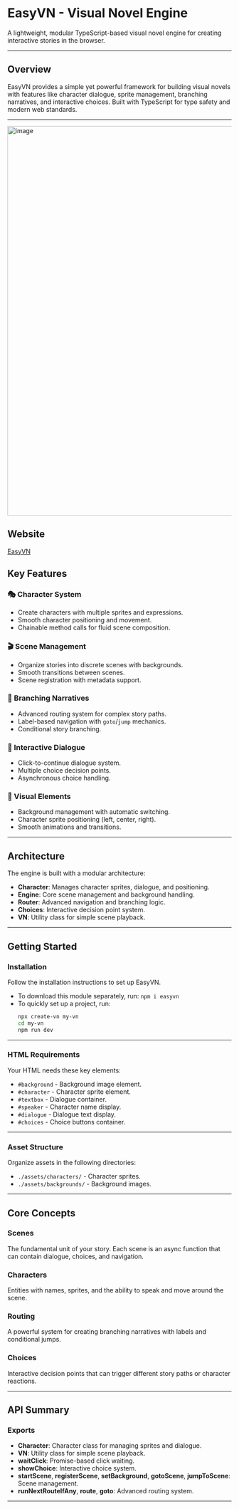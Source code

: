 # EasyVN - Visual Novel Engine

A lightweight, modular TypeScript-based visual novel engine for creating interactive stories in the browser.

---

## Overview

EasyVN provides a simple yet powerful framework for building visual novels with features like character dialogue, sprite management, branching narratives, and interactive choices. Built with TypeScript for type safety and modern web standards.

---
<img width="1920" height="875" alt="image" src="https://github.com/user-attachments/assets/eb2ac2ba-b873-4add-af73-2494d8763cd9" />

## Website

[EasyVN](https://easyvn.iameshan.tech/)


## Key Features

### 🎭 Character System
- Create characters with multiple sprites and expressions.
- Smooth character positioning and movement.
- Chainable method calls for fluid scene composition.

### 🎬 Scene Management
- Organize stories into discrete scenes with backgrounds.
- Smooth transitions between scenes.
- Scene registration with metadata support.

### 🔀 Branching Narratives
- Advanced routing system for complex story paths.
- Label-based navigation with `goto`/`jump` mechanics.
- Conditional story branching.

### 💬 Interactive Dialogue
- Click-to-continue dialogue system.
- Multiple choice decision points.
- Asynchronous choice handling.

### 🎨 Visual Elements
- Background management with automatic switching.
- Character sprite positioning (left, center, right).
- Smooth animations and transitions.

---

## Architecture

The engine is built with a modular architecture:

- **Character**: Manages character sprites, dialogue, and positioning.
- **Engine**: Core scene management and background handling.
- **Router**: Advanced navigation and branching logic.
- **Choices**: Interactive decision point system.
- **VN**: Utility class for simple scene playback.

---

## Getting Started

### Installation
Follow the installation instructions to set up EasyVN.

- To download this module separately, run: `npm i easyvn`
- To quickly set up a project, run:
  ```bash
  npx create-vn my-vn
  cd my-vn
  npm run dev
  ```


---

### HTML Requirements

Your HTML needs these key elements:

- `#background` - Background image element.
- `#character` - Character sprite element.
- `#textbox` - Dialogue container.
- `#speaker` - Character name display.
- `#dialogue` - Dialogue text display.
- `#choices` - Choice buttons container.

---

### Asset Structure

Organize assets in the following directories:

- `./assets/characters/` - Character sprites.
- `./assets/backgrounds/` - Background images.

---

## Core Concepts

### Scenes
The fundamental unit of your story. Each scene is an async function that can contain dialogue, choices, and navigation.

### Characters
Entities with names, sprites, and the ability to speak and move around the scene.

### Routing
A powerful system for creating branching narratives with labels and conditional jumps.

### Choices
Interactive decision points that can trigger different story paths or character reactions.

---

## API Summary

### Exports
- **Character**: Character class for managing sprites and dialogue.
- **VN**: Utility class for simple scene playback.
- **waitClick**: Promise-based click waiting.
- **showChoice**: Interactive choice system.
- **startScene**, **registerScene**, **setBackground**, **gotoScene**, **jumpToScene**: Scene management.
- **runNextRouteIfAny**, **route**, **goto**: Advanced routing system.

---
